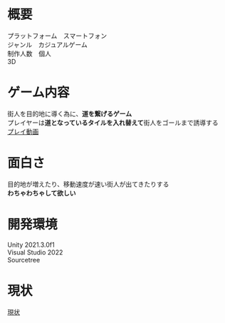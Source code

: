 # 概要
プラットフォーム　スマートフォン<br>
ジャンル　カジュアルゲーム<br>
制作人数　個人<br>
3D<br>

# ゲーム内容
街人を目的地に導く為に、**道を繋げるゲーム**<br>
プレイヤーは**道となっているタイルを入れ替えて**街人をゴールまで誘導する<br>
[プレイ動画](https://youtu.be/iv1v9m3eOIo)

# 面白さ
目的地が増えたり、移動速度が速い街人が出てきたりする<br>
**わちゃわちゃして欲しい**

# 開発環境
Unity 2021.3.0f1<br>
Visual Studio 2022<br>
Sourcetree<br>

# 現状
[現状](https://youtu.be/iv1v9m3eOIo)
